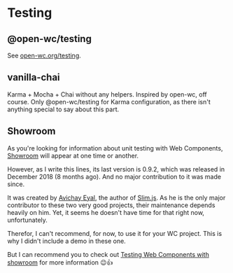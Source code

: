 # Testing

## @open-wc/testing

See [open-wc.org/testing](https://open-wc.org/testing).

## vanilla-chai

Karma + Mocha + Chai without any helpers. Inspired by open-wc, off course.
Only @open-wc/testing for Karma configuration, as there isn't anything special to say about this part.

## Showroom

As you're looking for information about unit testing with Web Components,
[Showroom](https://github.com/eavichay/showroom) will appear at one time or another.

However, as I write this lines, its last version is 0.9.2, which was released in December 2018 (8 months ago).
And no major contribution to it was made since.

It was created by [Avichay Eyal](https://twitter.com/eavichay), the author of [Slim.js](https://slimjs.com).
As he is the only major contributor to these two very good projects, their maintenance depends heavily on him.
Yet, it seems he doesn't have time for that right now, unfortunately.

Therefor, I can't recommend, for now, to use it for your WC project.
This is why I didn't include a demo in these one.

But I can recommend you to check out [Testing Web Components with showroom](https://medium.com/@eavichay/testing-web-components-fe48a49117f7)
for more information :wink::thumbsup:
